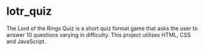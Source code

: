 # lotr_quiz
The Lord of the Rings Quiz is a short quiz format game that asks the user to answer 10 questions varying in difficulty. This project utilises HTML, CSS and JavaScript. 
